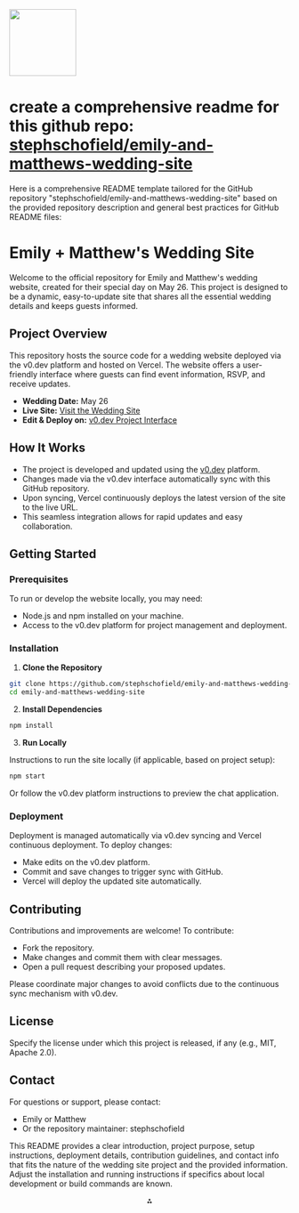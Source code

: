 <img src="https://r2cdn.perplexity.ai/pplx-full-logo-primary-dark%402x.png" class="logo" width="120"/>

# create a comprehensive readme for this github repo: [stephschofield/emily-and-matthews-wedding-site](https://github.com/stephschofield/emily-and-matthews-wedding-site)

Here is a comprehensive README template tailored for the GitHub repository "stephschofield/emily-and-matthews-wedding-site" based on the provided repository description and general best practices for GitHub README files:

# Emily + Matthew's Wedding Site

Welcome to the official repository for Emily and Matthew's wedding website, created for their special day on May 26. This project is designed to be a dynamic, easy-to-update site that shares all the essential wedding details and keeps guests informed.

## Project Overview

This repository hosts the source code for a wedding website deployed via the v0.dev platform and hosted on Vercel. The website offers a user-friendly interface where guests can find event information, RSVP, and receive updates.

- **Wedding Date:** May 26
- **Live Site:** [Visit the Wedding Site](https://vercel.com/sschofield-microsoftcos-projects/v0-emily-matthew-s-wedding-may-26)
- **Edit \& Deploy on:** [v0.dev Project Interface](https://v0.dev/chat/projects/2WjcjU4XllF)


## How It Works

- The project is developed and updated using the [v0.dev](https://v0.dev) platform.
- Changes made via the v0.dev interface automatically sync with this GitHub repository.
- Upon syncing, Vercel continuously deploys the latest version of the site to the live URL.
- This seamless integration allows for rapid updates and easy collaboration.


## Getting Started

### Prerequisites

To run or develop the website locally, you may need:

- Node.js and npm installed on your machine.
- Access to the v0.dev platform for project management and deployment.


### Installation

1. **Clone the Repository**
```bash
git clone https://github.com/stephschofield/emily-and-matthews-wedding-site.git
cd emily-and-matthews-wedding-site
```

2. **Install Dependencies**
```bash
npm install
```

3. **Run Locally**

Instructions to run the site locally (if applicable, based on project setup):

```bash
npm start
```

Or follow the v0.dev platform instructions to preview the chat application.

### Deployment

Deployment is managed automatically via v0.dev syncing and Vercel continuous deployment. To deploy changes:

- Make edits on the v0.dev platform.
- Commit and save changes to trigger sync with GitHub.
- Vercel will deploy the updated site automatically.


## Contributing

Contributions and improvements are welcome! To contribute:

- Fork the repository.
- Make changes and commit them with clear messages.
- Open a pull request describing your proposed updates.

Please coordinate major changes to avoid conflicts due to the continuous sync mechanism with v0.dev.

## License

Specify the license under which this project is released, if any (e.g., MIT, Apache 2.0).

## Contact

For questions or support, please contact:

- Emily or Matthew
- Or the repository maintainer: stephschofield

This README provides a clear introduction, project purpose, setup instructions, deployment details, contribution guidelines, and contact info that fits the nature of the wedding site project and the provided information. Adjust the installation and running instructions if specifics about local development or build commands are known.

<div style="text-align: center">⁂</div>

[^1]: https://github.com/stephschofield/emily-and-matthews-wedding-site

[^2]: https://www.youtube.com/watch?v=rCt9DatF63I

[^3]: https://www.youtube.com/watch?v=E6NO0rgFub4

[^4]: https://www.youtube.com/watch?v=QcZKsbgsLa4

